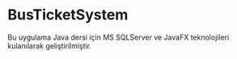 # BusTicketSystem
Bu uygulama Java dersi için MS SQLServer ve JavaFX teknolojileri kulanılarak geliştirilmiştir.
